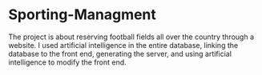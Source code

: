 # Sporting-Managment
The project is about reserving football fields all over the country through a website. I used artificial intelligence in the entire database, linking the database to the front end, generating the server, and using artificial intelligence to modify the front end.
